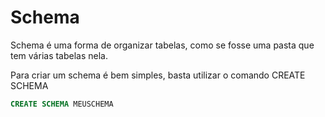 # Schema

Schema é uma forma de organizar tabelas, como se fosse uma pasta que tem várias tabelas nela.

Para criar um schema é bem simples, basta utilizar o comando CREATE SCHEMA

```sql
CREATE SCHEMA MEUSCHEMA
```
